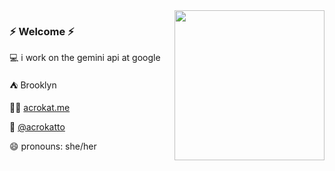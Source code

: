 
<img align="right" width="240" src="https://github.com/acrokat/acrokat/assets/16325997/0d04e3f6-1505-49e1-9428-0e9d9307628f">

### ⚡ Welcome ⚡

💻  i work on the gemini api at google

⛺  Brooklyn

👩‍💻  [acrokat.me](acrokat.me)

🐥  [@acrokatto](https://twitter.com/acrokatto)   

😄  pronouns: she/her  

